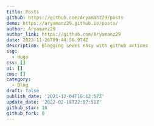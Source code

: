 ```yaml
---
title: Posts
github: https://github.com/Aryamanz29/posts
demo: https://aryamanz29.github.io/posts/
author: Aryamanz29
author_link: https://github.com/Aryamanz29
date: 2023-11-26T09:44:56.974Z
description: Blogging seems easy with github actions
ssg:
  - Hugo
css: []
ui: []
cms: []
category:
  - Blog
draft: false
publish_date: '2021-12-04T16:12:57Z'
update_date: '2022-02-18T22:07:51Z'
github_star: 16
github_fork: 0
---
```

